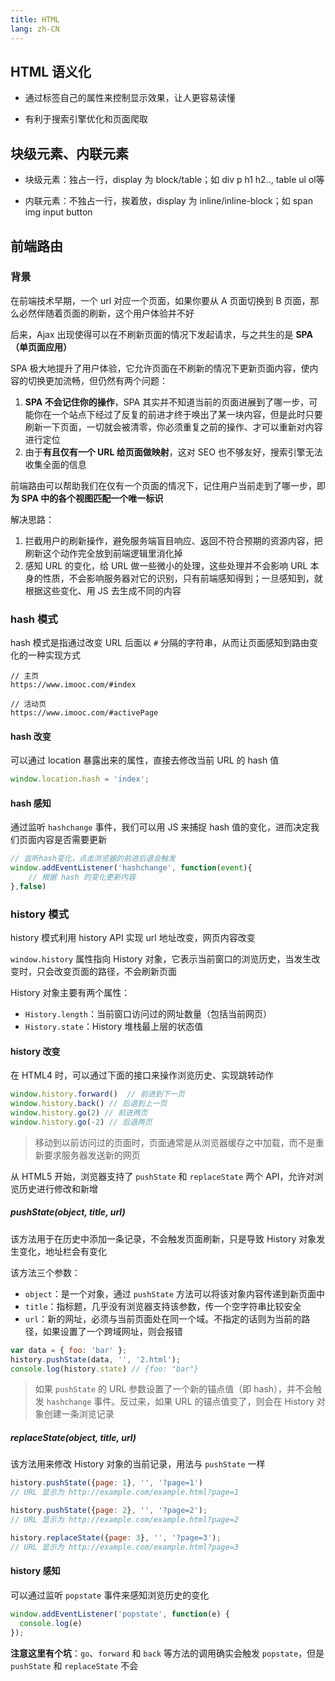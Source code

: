 ```yaml
---
title: HTML
lang: zh-CN
---
```


## HTML 语义化

- 通过标签自己的属性来控制显示效果，让人更容易读懂

- 有利于搜索引擎优化和页面爬取

## 块级元素、内联元素

- 块级元素：独占一行，display 为 block/table；如 div p h1 h2.., table ul ol等

- 内联元素：不独占一行，挨着放，display 为 inline/inline-block；如 span img input button

## 前端路由

### 背景

在前端技术早期，一个 url 对应一个页面，如果你要从 A 页面切换到 B 页面，那么必然伴随着页面的刷新，这个用户体验并不好

后来，Ajax 出现使得可以在不刷新页面的情况下发起请求，与之共生的是 **SPA（单页面应用）**

SPA 极大地提升了用户体验，它允许页面在不刷新的情况下更新页面内容，使内容的切换更加流畅，但仍然有两个问题：

1. **SPA 不会记住你的操作**，SPA 其实并不知道当前的页面进展到了哪一步，可能你在一个站点下经过了反复的前进才终于唤出了某一块内容，但是此时只要刷新一下页面，一切就会被清零，你必须重复之前的操作、才可以重新对内容进行定位
2. 由于**有且仅有一个 URL 给页面做映射**，这对 SEO 也不够友好，搜索引擎无法收集全面的信息

前端路由可以帮助我们在仅有一个页面的情况下，记住用户当前走到了哪一步，即 **为 SPA 中的各个视图匹配一个唯一标识**

解决思路：

1. 拦截用户的刷新操作，避免服务端盲目响应、返回不符合预期的资源内容，把刷新这个动作完全放到前端逻辑里消化掉
2. 感知 URL 的变化，给 URL 做一些微小的处理，这些处理并不会影响 URL 本身的性质，不会影响服务器对它的识别，只有前端感知得到；一旦感知到，就根据这些变化、用 JS 去生成不同的内容

### hash 模式

hash 模式是指通过改变 URL 后面以 `#` 分隔的字符串，从而让页面感知到路由变化的一种实现方式

```
// 主页
https://www.imooc.com/#index

// 活动页
https://www.imooc.com/#activePage
```

#### hash 改变

可以通过 location 暴露出来的属性，直接去修改当前 URL 的 hash 值

```js
window.location.hash = 'index'; 
```

#### hash 感知

通过监听 `hashchange` 事件，我们可以用 JS 来捕捉 hash 值的变化，进而决定我们页面内容是否需要更新

```js
// 监听hash变化，点击浏览器的前进后退会触发
window.addEventListener('hashchange', function(event){ 
    // 根据 hash 的变化更新内容
},false)
```

### history 模式

history 模式利用 history API 实现 url 地址改变，网页内容改变

`window.history` 属性指向 History 对象，它表示当前窗口的浏览历史，当发生改变时，只会改变页面的路径，不会刷新页面

History 对象主要有两个属性：

- `History.length`：当前窗口访问过的网址数量（包括当前网页）
- `History.state`：History 堆栈最上层的状态值

#### history 改变

在 HTML4 时，可以通过下面的接口来操作浏览历史、实现跳转动作

```js
window.history.forward()  // 前进到下一页
window.history.back() // 后退到上一页
window.history.go(2) // 前进两页
window.history.go(-2) // 后退两页
```

> 移动到以前访问过的页面时，页面通常是从浏览器缓存之中加载，而不是重新要求服务器发送新的网页

从 HTML5 开始，浏览器支持了 `pushState` 和 `replaceState` 两个 API，允许对浏览历史进行修改和新增

##### pushState(object, title, url)

该方法用于在历史中添加一条记录，不会触发页面刷新，只是导致 History 对象发生变化，地址栏会有变化

该方法三个参数：

- `object`：是一个对象，通过 `pushState` 方法可以将该对象内容传递到新页面中
- `title`：指标题，几乎没有浏览器支持该参数，传一个空字符串比较安全
- `url`：新的网址，必须与当前页面处在同一个域。不指定的话则为当前的路径，如果设置了一个跨域网址，则会报错

```js
var data = { foo: 'bar' };
history.pushState(data, '', '2.html');
console.log(history.state) // {foo: "bar"}
```

> 如果 `pushState` 的 URL 参数设置了一个新的锚点值（即 hash），并不会触发 `hashchange` 事件。反过来，如果 URL 的锚点值变了，则会在 History 对象创建一条浏览记录

##### replaceState(object, title, url)

该方法用来修改 History 对象的当前记录，用法与 `pushState` 一样

```js
history.pushState({page: 1}, '', '?page=1')
// URL 显示为 http://example.com/example.html?page=1

history.pushState({page: 2}, '', '?page=2');
// URL 显示为 http://example.com/example.html?page=2

history.replaceState({page: 3}, '', '?page=3');
// URL 显示为 http://example.com/example.html?page=3
```

#### history 感知

可以通过监听 `popstate` 事件来感知浏览历史的变化

```js
window.addEventListener('popstate', function(e) {
  console.log(e)
});
```

**注意这里有个坑**：`go`、`forward` 和 `back` 等方法的调用确实会触发 `popstate`，但是 `pushState` 和 `replaceState` 不会